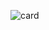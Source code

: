 ![card](https://github.com/slowcheet4h/slowcheet4h/assets/47327665/68b8fdcc-e37a-4528-b4d9-fbb8a6c1a082)
